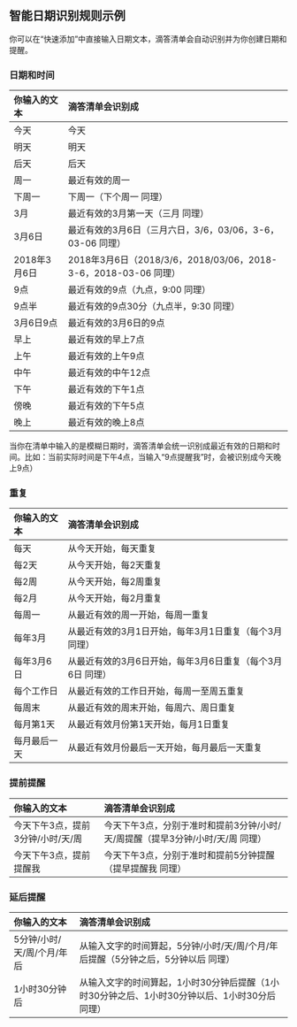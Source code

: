## 智能日期识别规则示例

你可以在“快速添加”中直接输入日期文本，滴答清单会自动识别并为你创建日期和提醒。

### 日期和时间

| 你输入的文本 | 滴答清单会识别成 |
| :--- | :--- |
| 今天 | 今天 |
| 明天 | 明天 |
| 后天 | 后天 |
| 周一 | 最近有效的周一 |
| 下周一 | 下周一（下个周一 同理） |
| 3月 | 最近有效的3月第一天（三月 同理） |
| 3月6日 | 最近有效的3月6日（三月六日，3/6，03/06，3-6，03-06 同理） |
| 2018年3月6日 | 2018年3月6日（2018/3/6，2018/03/06，2018-3-6，2018-03-06 同理） |
| 9点 | 最近有效的9点（九点，9:00 同理） |
| 9点半 | 最近有效的9点30分（九点半，9:30 同理） |
| 3月6日9点 | 最近有效的3月6日的9点 |
| 早上 | 最近有效的早上7点 |
| 上午 | 最近有效的上午9点 |
| 中午 | 最近有效的中午12点 |
| 下午 | 最近有效的下午1点 |
| 傍晚 | 最近有效的下午5点 |
| 晚上 | 最近有效的晚上8点 |

当你在清单中输入的是模糊日期时，滴答清单会统一识别成最近有效的日期和时间。比如：当前实际时间是下午4点，当输入“9点提醒我”时，会被识别成今天晚上9点）

### 重复

| 你输入的文本 | 滴答清单会识别成 |
| :--- | :--- |
| 每天 | 从今天开始，每天重复 |
| 每2天 | 从今天开始，每2天重复 |
| 每2周 | 从今天开始，每2周重复 |
| 每2月 | 从今天开始，每2月重复 |
| 每周一 | 从最近有效的周一开始，每周一重复 |
| 每年3月 | 从最近有效的3月1日开始，每年3月1日重复（每个3月 同理） |
| 每年3月6日 | 从最近有效的3月6日开始，每年3月6日重复（每个3月6日 同理） |
| 每个工作日 | 从最近有效的工作日开始，每周一至周五重复 |
| 每周末 | 从最近有效的周末开始，每周六、周日重复 |
| 每月第1天 | 从最近有效月份第1天开始，每月1日重复 |
| 每月最后一天 | 从最近有效月份最后一天开始，每月最后一天重复 |

### 提前提醒

| 你输入的文本 | 滴答清单会识别成 |
| :--- | :--- |
| 今天下午3点，提前3分钟/小时/天/周 | 今天下午3点，分别于准时和提前3分钟/小时/天/周提醒（提早3分钟/小时/天/周 同理） |
| 今天下午3点，提前提醒我 | 今天下午3点，分别于准时和提前5分钟提醒（提早提醒我 同理） |

### 延后提醒

| 你输入的文本 | 滴答清单会识别成 |
| :--- | :--- |
| 5分钟/小时/天/周/个月/年后 | 从输入文字的时间算起，5分钟/小时/天/周/个月/年后提醒（5分钟之后，5分钟以后 同理） |
| 1小时30分钟后 | 从输入文字的时间算起，1小时30分钟后提醒（1小时30分钟之后、1小时30分钟以后、1小时30分后 同理） |

